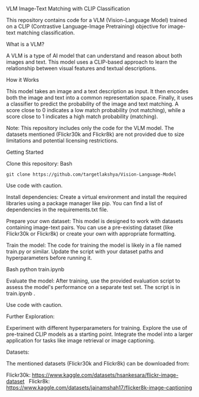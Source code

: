 VLM Image-Text Matching with CLIP Classification

This repository contains code for a VLM (Vision-Language Model) trained on a CLIP (Contrastive Language-Image Pretraining) objective for image-text matching classification.

What is a VLM?

A VLM is a type of AI model that can understand and reason about both images and text. This model uses a CLIP-based approach to learn the relationship between visual features and textual descriptions.

How it Works

This model takes an image and a text description as input. It then encodes both the image and text into a common representation space. Finally, it uses a classifier to predict the probability of the image and text matching. A score close to 0 indicates a low match probability (not matching), while a score close to 1 indicates a high match probability (matching).

Note: This repository includes only the code for the VLM model. The datasets mentioned (Flickr30k and Flickr8k) are not provided due to size limitations and potential licensing restrictions.

Getting Started

Clone this repository:
Bash

```git clone https://github.com/targetlakshya/Vision-Language-Model```

Use code with caution.

Install dependencies:
Create a virtual environment and install the required libraries using a package manager like pip. You can find a list of dependencies in the requirements.txt file.

Prepare your own dataset:
This model is designed to work with datasets containing image-text pairs. You can use a pre-existing dataset (like Flickr30k or Flickr8k) or create your own with appropriate formatting.

Train the model:
The code for training the model is likely in a file named train.py or similar. Update the script with your dataset paths and hyperparameters before running it.

Bash
python train.ipynb

Evaluate the model:
After training, use the provided evaluation script to assess the model's performance on a separate test set. The script is in train.ipynb .

Use code with caution.

Further Exploration:

Experiment with different hyperparameters for training.
Explore the use of pre-trained CLIP models as a starting point.
Integrate the model into a larger application for tasks like image retrieval or image captioning.

Datasets:

The mentioned datasets (Flickr30k and Flickr8k) can be downloaded from:

Flickr30k: https://www.kaggle.com/datasets/hsankesara/flickr-image-dataset   
Flickr8k: https://www.kaggle.com/datasets/jainamshah17/flicker8k-image-captioning